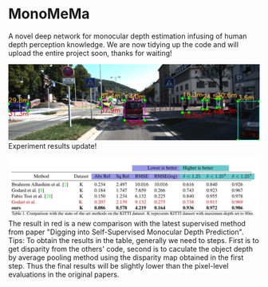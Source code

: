 # MonoMeMa
A novel deep network for monocular depth estimation infusing of human depth perception knowledge. We are now tidying up the code and will upload the entire project soon, thanks for waiting!
 
![image](images/000522.png)
Experiment results update!

![image](images/image2.jpg)
The result in red is a new comparison with the latest supervised method from paper "Digging into Self-Supervised Monocular Depth Prediction".
Tips: To obtain the results in the table, generally we need to steps. First is to get disparity from the others' code, second is to caculate the object depth by average pooling method using the disparity map obtained in the first step. Thus the final results will be slightly lower than the pixel-level evaluations in the original papers.
